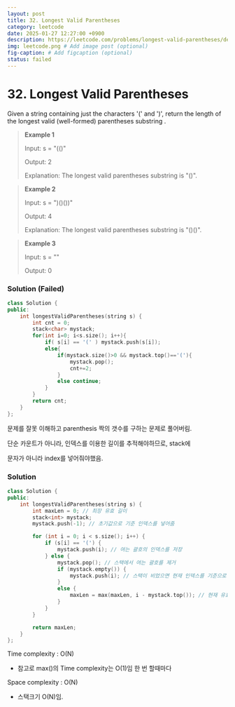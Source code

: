 ```yaml
---
layout: post
title: 32. Longest Valid Parentheses
category: leetcode
date: 2025-01-27 12:27:00 +0900
description: https://leetcode.com/problems/longest-valid-parentheses/description/?envType=company&envId=google&favoriteSlug=google-thirty-days
img: leetcode.png # Add image post (optional)
fig-caption: # Add figcaption (optional)
status: failed
---
```


# 32. Longest Valid Parentheses

Given a string containing just the characters '(' and ')', return the length of the longest valid (well-formed) parentheses 
substring
.

 

> **Example 1**
> 
> Input: s = "(()"
> 
> Output: 2
> 
> Explanation: The longest valid parentheses substring is "()".

> **Example 2**
> 
> Input: s = ")()())"
> 
> Output: 4
> 
> Explanation: The longest valid parentheses substring is "()()".

> **Example 3**
> 
> Input: s = ""
> 
> Output: 0



### Solution (Failed)

```cpp
class Solution {
public:
    int longestValidParentheses(string s) {
        int cnt = 0;
        stack<char> mystack;
        for(int i=0; i<s.size(); i++){
            if( s[i] == '(' ) mystack.push(s[i]);
            else{
                if(mystack.size()>0 && mystack.top()=='('){
                    mystack.pop();
                    cnt+=2;
                } 
                else continue;
            }
        }
        return cnt;
    }
};
```

문제를 잘못 이해하고 parenthesis 짝의 갯수를 구하는 문제로 풀어버림.

단순 카운트가 아니라, 인덱스를 이용한 길이를 추적해야하므로, stack에 

문자가 아니라 index를 넣어줘야했음. 



### Solution

```cpp
class Solution {
public:
    int longestValidParentheses(string s) {
        int maxLen = 0; // 최장 유효 길이
        stack<int> mystack;
        mystack.push(-1); // 초기값으로 기준 인덱스를 넣어줌

        for (int i = 0; i < s.size(); i++) {
            if (s[i] == '(') {
                mystack.push(i); // 여는 괄호의 인덱스를 저장
            } else {
                mystack.pop(); // 스택에서 여는 괄호를 제거
                if (mystack.empty()) {
                    mystack.push(i); // 스택이 비었으면 현재 인덱스를 기준으로 갱신
                } 
                else {
                    maxLen = max(maxLen, i - mystack.top()); // 현재 유효한 길이를 계산
                }
            }
        }

        return maxLen;
    }
};
```

Time complexity : O(N)
- 참고로 max()의 Time complexity는 O(1)임 한 번 할때마다 
  
Space complexity : O(N)
- 스택크기 O(N)임.